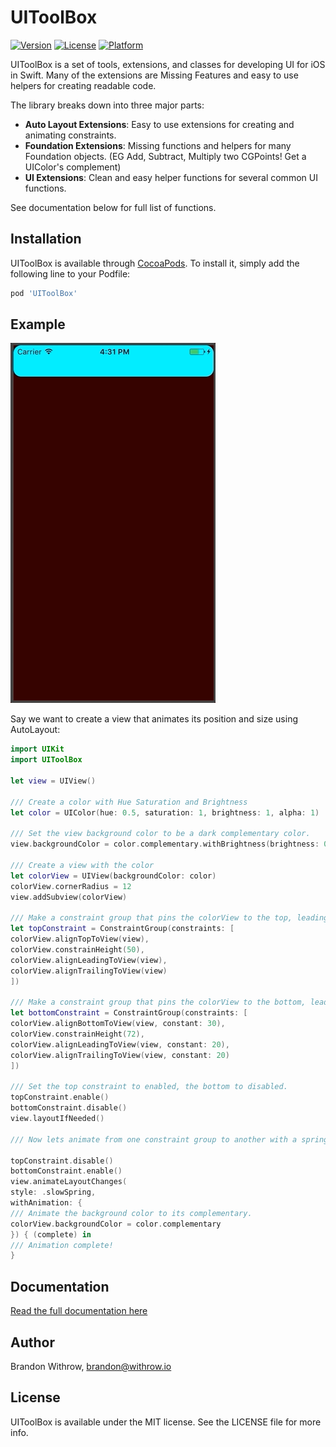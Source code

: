 # UIToolBox

[![Version](https://img.shields.io/cocoapods/v/UIToolBox.svg?style=flat)](https://cocoapods.org/pods/UIToolBox)
[![License](https://img.shields.io/cocoapods/l/UIToolBox.svg?style=flat)](https://cocoapods.org/pods/UIToolBox)
[![Platform](https://img.shields.io/cocoapods/p/UIToolBox.svg?style=flat)](https://cocoapods.org/pods/UIToolBox)

UIToolBox is a set of tools, extensions, and classes for developing UI for iOS in Swift. Many of the extensions are Missing Features and easy to use helpers for creating readable code.

The library breaks down into three major parts: 
- **Auto Layout Extensions**: Easy to use extensions for creating and animating constraints.
- **Foundation Extensions**: Missing functions and helpers for many Foundation objects. (EG Add, Subtract, Multiply two CGPoints! Get a UIColor's complement)
- **UI Extensions**: Clean and easy helper functions for several common UI functions.


See documentation below for full list of functions.

## Installation

UIToolBox is available through [CocoaPods](https://cocoapods.org). To install
it, simply add the following line to your Podfile:

```ruby
pod 'UIToolBox'
```

## Example

![Example](/images/Example.gif)

Say we want to create a view that animates its position and size using AutoLayout:

```swift
import UIKit
import UIToolBox

let view = UIView()

/// Create a color with Hue Saturation and Brightness
let color = UIColor(hue: 0.5, saturation: 1, brightness: 1, alpha: 1)

/// Set the view background color to be a dark complementary color.
view.backgroundColor = color.complementary.withBrightness(brightness: 0.2)

/// Create a view with the color
let colorView = UIView(backgroundColor: color)
colorView.cornerRadius = 12
view.addSubview(colorView)

/// Make a constraint group that pins the colorView to the top, leading and traling, with a height of 50
let topConstraint = ConstraintGroup(constraints: [
colorView.alignTopToView(view),
colorView.constrainHeight(50),
colorView.alignLeadingToView(view),
colorView.alignTrailingToView(view)
])

/// Make a constraint group that pins the colorView to the bottom, leading and trailing with a padding of 20, and a height of 72
let bottomConstraint = ConstraintGroup(constraints: [
colorView.alignBottomToView(view, constant: 30),
colorView.constrainHeight(72),
colorView.alignLeadingToView(view, constant: 20),
colorView.alignTrailingToView(view, constant: 20)
])

/// Set the top constraint to enabled, the bottom to disabled.
topConstraint.enable()
bottomConstraint.disable()
view.layoutIfNeeded()

/// Now lets animate from one constraint group to another with a spring animation.

topConstraint.disable()
bottomConstraint.enable()
view.animateLayoutChanges(
style: .slowSpring,
withAnimation: {
/// Animate the background color to its complementary.
colorView.backgroundColor = color.complementary
}) { (complete) in
/// Animation complete!
}
```

## Documentation

[Read the full documentation here](DOCUMENTATION.md)

## Author

Brandon Withrow, brandon@withrow.io 

## License

UIToolBox is available under the MIT license. See the LICENSE file for more info.

